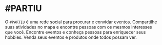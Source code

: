 # #PARTIU

O `#PARTIU` é uma rede social para procurar e convidar eventos. Compartilhe suas atividades no mapa e encontre pessoas com os mesmos interesses que você. Encontre eventos e conheça pessoas para enriquecer seus hobbies. Venda seus eventos e produtos onde todos possam ver.
